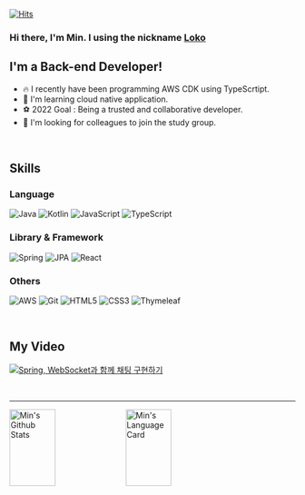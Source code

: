[![Hits](https://hits.seeyoufarm.com/api/count/incr/badge.svg?url=https%3A%2F%2Fgithub.com%2Fnmin11%2Fhit-counter&count_bg=%2379C83D&title_bg=%23555555&icon=&icon_color=%23E7E7E7&title=Hits&edge_flat=false)](https://hits.seeyoufarm.com)

### Hi there, I'm Min. I using the nickname [Loko](https://loko1124.tistory.com/)

## I'm a Back-end Developer!

- 🔥 I recently have been programming AWS CDK using TypeScrtipt.
- 🧩 I'm learning cloud native application.
- ⚽️ 2022 Goal : Being a trusted and collaborative developer.
- 👯 I'm looking for colleagues to join the study group.

</br>

## Skills

### Language

![Java](https://img.shields.io/badge/java-%23ED8B00.svg?style=for-the-badge&logo=java&logoColor=white)
![Kotlin](https://img.shields.io/badge/kotlin-%230095D5.svg?style=for-the-badge&logo=kotlin&logoColor=white)
![JavaScript](https://img.shields.io/badge/javascript-%23323330.svg?style=for-the-badge&logo=javascript&logoColor=%23F7DF1E)
![TypeScript](https://img.shields.io/badge/-TypeScript-007ACC?style=for-the-badge&logo=typescript&logoColor=white)

### Library & Framework

![Spring](https://img.shields.io/badge/spring-%236DB33F.svg?style=for-the-badge&logo=spring&logoColor=white)
![JPA](https://img.shields.io/badge/jpa-orange?style=for-the-badge)
![React](https://img.shields.io/badge/react-%2320232a.svg?style=for-the-badge&logo=react&logoColor=%2361DAFB)

### Others

![AWS](https://img.shields.io/badge/AWS-%23FF9900.svg?style=for-the-badge&logo=amazon-aws&logoColor=white)
![Git](https://img.shields.io/badge/git-%23F05033.svg?style=for-the-badge&logo=git&logoColor=white)
![HTML5](https://img.shields.io/badge/html5-%23E34F26.svg?style=for-the-badge&logo=html5&logoColor=white)
![CSS3](https://img.shields.io/badge/css3-%231572B6.svg?style=for-the-badge&logo=css3&logoColor=white)
![Thymeleaf](https://img.shields.io/badge/Thymeleaf-%23005C0F.svg?style=for-the-badge&logo=Thymeleaf&logoColor=white)

</br>

## My Video

[![Spring, WebSocket과 함께 채팅 구현하기](http://img.youtube.com/vi/eotTYs81-gs/0.jpg)](https://youtu.be/eotTYs81-gs)

</br>

---

<img align="left" width="40%" height="135px" alt="Min's Github Stats" src="https://github-readme-stats-sigma-five.vercel.app/api?username=nmin11&show_icons=true&hide_border=true&theme=cobalt"/>

<img align="left" width="40%" height="135px" alt="Min's Language Card" src="https://github-readme-stats-sigma-five.vercel.app/api/top-langs/?username=nmin11&layout=compact"/>
